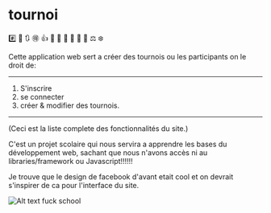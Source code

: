 # tournoi
#️⃣ 🎠 🔃 🉐 👍 🎎 🐙 👐 🏥 🎋 🔗 ⚖ ❄️

Cette application web sert a créer des tournois ou les participants on le droit de:

-----------------------------------

1. S'inscrire
2. se connecter
3. créer & modifier des tournois.

-----------------------------------

 (Ceci est la liste complete des fonctionnalités du site.)

C'est un projet scolaire qui nous servira a apprendre les bases du développement web, sachant que nous n'avons accès ni au libraries/framework ou Javascript!!!!!!

Je trouve que le design de facebook d'avant etait cool et on devrait s'inspirer de ca pour l'interface du site.

![Alt text](https://img-4.linternaute.com/Jaw62k-Q8-XLYD-bC8wp17DnJaI=/1240x/smart/295724d7d2bb41c681be5a2d5b7a98fa/ccmcms-linternaute/1654303.jpg)
fuck school
